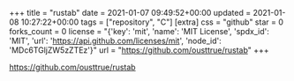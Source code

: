 +++
title = "rustab"
date = 2021-01-07 09:49:52+00:00
updated = 2021-01-08 10:27:22+00:00
tags = ["repository", "C"]
[extra]
css = "github"
star = 0
forks_count = 0
license = "{'key': 'mit', 'name': 'MIT License', 'spdx_id': 'MIT', 'url': 'https://api.github.com/licenses/mit', 'node_id': 'MDc6TGljZW5zZTEz'}"
url = "https://github.com/ousttrue/rustab"
+++

<https://github.com/ousttrue/rustab>

